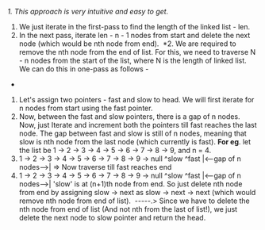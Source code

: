 *1. This approach is very intuitive and easy to get.*
​
1.  We just iterate in the first-pass to find the length of the linked list - len.
​
2.  In the next pass, iterate len - n - 1 nodes from start and delete the next node (which would be nth node from end).
​
*2. We are required to remove the nth node from the end of list. For this, we need to traverse N - n nodes from the start of the list, where N is the length of linked list. We can do this in one-pass as follows -
*
1.  Let's assign two pointers - fast and slow to head. We will first iterate for n nodes from start using the fast pointer.
​
2.   Now, between the fast and slow pointers, there is a gap of n nodes. Now, just Iterate and increment both the pointers till fast reaches the last node. The gap between fast and slow is still of n nodes, meaning that slow is nth node from the last node (which currently is fast).
​
**For eg**. let the list be 1 -> 2 -> 3 -> 4 -> 5 -> 6 -> 7 -> 8 -> 9, and n = 4.
​
1. 1 -> 2 -> 3 -> 4 -> 5 -> 6 -> 7 -> 8 -> 9 -> null
^slow               ^fast
|<--gap of n nodes-->|
=> Now traverse till fast reaches end
2. 1 -> 2 -> 3 -> 4 -> 5 -> 6 -> 7 -> 8 -> 9 -> null
^slow               ^fast
|<--gap of n nodes-->|
'slow' is at (n+1)th node from end.
So just delete nth node from end by assigning slow -> next as slow -> next -> next (which would remove nth node from end of list).
​
-----.>  Since we have to delete the nth node from end of list (And not nth from the last of list!), we just delete the next node to slow pointer and return the head.
​
​